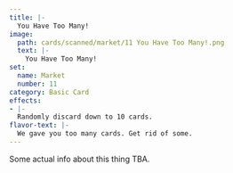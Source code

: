 ```yaml
---
title: |-
  You Have Too Many!
image: 
  path: cards/scanned/market/11 You Have Too Many!.png
  text: |-
    You Have Too Many!
set:
  name: Market
  number: 11
category: Basic Card
effects: 
- |-
  Randomly discard down to 10 cards.
flavor-text: |-
  We gave you too many cards. Get rid of some.
---
```

Some actual info about this thing TBA.
